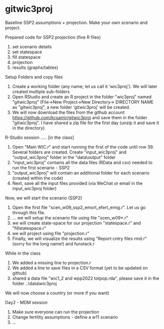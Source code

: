 # gitwic3proj
Baseline SSP2 assumptions + projection. Make your own scenario and project.

Prepared code for SSP2 projection (five R files)
1. set scenario details
2. set statespace
3. fill statespace
4. projection
5. results (graphs/tables)


Setup Folders  and copy files
1. Create a working folder (any name; let us call it 'wic3proj'). We will later created multiple sub-folders
2. Open RStudio and create an R project  in the folder "wic3proj" named "gitwic3proj" (File->New Project->New Directory-> DIRECTORY NAME as "gitwic3proj", a new folder 'gitwic3proj' will be created.
3. We will now download the files from the github account https://github.com/kcsamir/gitwic3proj and save them in the folder "gitwic3proj". I have shared a zip file for the first day (unzip it and save it in the directory).
  

R-Studio session .....   [in the class]
1. Open "Main WIC.r" and start running the first of the code until row 39. Several folders are created.
Create "input_wic3proj" and "output_wic3proj" folder in the "data\output" folder
2. "input_wic3proj" contains all the data files (RData and csv) needed to run the first scenario - SSP2
3. "output_wic3proj" will contain an additional folder for each scenario (created within the code)
4. Next, save all the input files provided (via WeChat or email in the input_wic3proj folder)

Now, we will start the scenario (SSP2)
1. Open the first file "scen_w09_ssp2_emort_efert_emig.r". Let us go through this file.
2. ... we will setup the scenario file using file "scen_w09*.r"
3. we will create state-space for our projection "statespace.r" and "fillstatespace.r"
4. we will project using file "projection.r"
5. Finally, we will visualize the results using "Report cntry files rmd.r" (sorry for the long name!) and funstack.r

While in the class
1. We added a missing line to projection.r
2. We added a line to save files in a CSV format (yet to be updated on github)
3. shared a data file "wic1_2 and wpp2022 totpop.rda", please save it in the folder ..\data\wic3proj 

We will now choose a country (or more if you want)

Day2 - MDM session

1. Make sure everyone can run the projection
2. Change fertility assumptions - define a w11 scenario
3. ...



 




